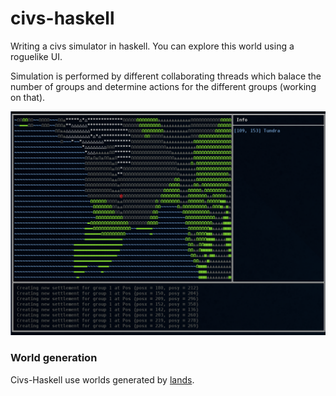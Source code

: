 civs-haskell
============

Writing a civs simulator in haskell. You can explore this world using a roguelike UI.

Simulation is performed by different collaborating threads which balace the number of groups and determine actions for the different groups (working on that).

![](https://raw.githubusercontent.com/ftomassetti/civs-haskell/master/screenshots/ui.png)

### World generation

Civs-Haskell use worlds generated by [lands](https://github.com/ftomassetti/lands).
